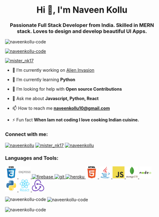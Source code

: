<h1 align="center">Hi 👋, I'm Naveen Kollu</h1>
<h3 align="center">Passionate Full Stack Developer from India. Skilled in MERN stack. Loves to design and develop beautiful UI Apps.</h3>

<p align="left"> <img src="https://komarev.com/ghpvc/?username=naveenkollu-code&label=Profile%20views&color=0e75b6&style=flat" alt="naveenkollu-code" /> </p>

<p align="left"> <a href="https://github.com/ryo-ma/github-profile-trophy"><img src="https://github-profile-trophy.vercel.app/?username=naveenkollu-code" alt="naveenkollu-code" /></a> </p>

<p align="left"> <a href="https://twitter.com/mister_nk17" target="blank"><img src="https://img.shields.io/twitter/follow/mister_nk17?logo=twitter&style=for-the-badge" alt="mister_nk17" /></a> </p>

- 🔭 I’m currently working on [Alien Invasion](https://github.com/naveenkollu-code/alien_invasion)

- 🌱 I’m currently learning **Python**

- 🤝 I’m looking for help with **Open source Contributions**

- 💬 Ask me about **Javascript, Python, React**

- 📫 How to reach me **naveenkollu10@gmail.com**

- ⚡ Fun fact **When Iam not coding I love cooking Indian cuisine.**

<h3 align="left">Connect with me:</h3>
<p align="left">
<a href="https://codepen.io/naveenkollu" target="blank"><img align="center" src="https://raw.githubusercontent.com/rahuldkjain/github-profile-readme-generator/master/src/images/icons/Social/codepen.svg" alt="naveenkollu" height="30" width="40" /></a>
<a href="https://twitter.com/mister_nk17" target="blank"><img align="center" src="https://raw.githubusercontent.com/rahuldkjain/github-profile-readme-generator/master/src/images/icons/Social/twitter.svg" alt="mister_nk17" height="30" width="40" /></a>
<a href="https://linkedin.com/in/naveenkollu" target="blank"><img align="center" src="https://raw.githubusercontent.com/rahuldkjain/github-profile-readme-generator/master/src/images/icons/Social/linked-in-alt.svg" alt="naveenkollu" height="30" width="40" /></a>
</p>

<h3 align="left">Languages and Tools:</h3>
<p align="left"> <a href="https://www.w3schools.com/css/" target="_blank" rel="noreferrer"> <img src="https://raw.githubusercontent.com/devicons/devicon/master/icons/css3/css3-original-wordmark.svg" alt="css3" width="40" height="40"/> </a> <a href="https://expressjs.com" target="_blank" rel="noreferrer"> <img src="https://raw.githubusercontent.com/devicons/devicon/master/icons/express/express-original-wordmark.svg" alt="express" width="40" height="40"/> </a> <a href="https://firebase.google.com/" target="_blank" rel="noreferrer"> <img src="https://www.vectorlogo.zone/logos/firebase/firebase-icon.svg" alt="firebase" width="40" height="40"/> </a> <a href="https://git-scm.com/" target="_blank" rel="noreferrer"> <img src="https://www.vectorlogo.zone/logos/git-scm/git-scm-icon.svg" alt="git" width="40" height="40"/> </a> <a href="https://heroku.com" target="_blank" rel="noreferrer"> <img src="https://www.vectorlogo.zone/logos/heroku/heroku-icon.svg" alt="heroku" width="40" height="40"/> </a> <a href="https://www.w3.org/html/" target="_blank" rel="noreferrer"> <img src="https://raw.githubusercontent.com/devicons/devicon/master/icons/html5/html5-original-wordmark.svg" alt="html5" width="40" height="40"/> </a> <a href="https://www.java.com" target="_blank" rel="noreferrer"> <img src="https://raw.githubusercontent.com/devicons/devicon/master/icons/java/java-original.svg" alt="java" width="40" height="40"/> </a> <a href="https://developer.mozilla.org/en-US/docs/Web/JavaScript" target="_blank" rel="noreferrer"> <img src="https://raw.githubusercontent.com/devicons/devicon/master/icons/javascript/javascript-original.svg" alt="javascript" width="40" height="40"/> </a> <a href="https://www.mongodb.com/" target="_blank" rel="noreferrer"> <img src="https://raw.githubusercontent.com/devicons/devicon/master/icons/mongodb/mongodb-original-wordmark.svg" alt="mongodb" width="40" height="40"/> </a> <a href="https://nodejs.org" target="_blank" rel="noreferrer"> <img src="https://raw.githubusercontent.com/devicons/devicon/master/icons/nodejs/nodejs-original-wordmark.svg" alt="nodejs" width="40" height="40"/> </a> <a href="https://www.python.org" target="_blank" rel="noreferrer"> <img src="https://raw.githubusercontent.com/devicons/devicon/master/icons/python/python-original.svg" alt="python" width="40" height="40"/> </a> <a href="https://reactjs.org/" target="_blank" rel="noreferrer"> <img src="https://raw.githubusercontent.com/devicons/devicon/master/icons/react/react-original-wordmark.svg" alt="react" width="40" height="40"/> </a> <a href="https://redux.js.org" target="_blank" rel="noreferrer"> <img src="https://raw.githubusercontent.com/devicons/devicon/master/icons/redux/redux-original.svg" alt="redux" width="40" height="40"/> </a> </p>

<p><img align="left" src="https://github-readme-stats.vercel.app/api/top-langs?username=naveenkollu-code&show_icons=true&locale=en&layout=compact" alt="naveenkollu-code" /></p>

<p>&nbsp;<img align="center" src="https://github-readme-stats.vercel.app/api?username=naveenkollu-code&show_icons=true&locale=en" alt="naveenkollu-code" /></p>

<p><img align="center" src="https://github-readme-streak-stats.herokuapp.com/?user=naveenkollu-code&" alt="naveenkollu-code" /></p>
